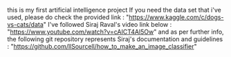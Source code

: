 this is my first artificial intelligence project 
If you need the data set that i've used, please do check the provided link :
"https://www.kaggle.com/c/dogs-vs-cats/data"
I've followed Siraj Raval's video link below : 
"https://www.youtube.com/watch?v=cAICT4Al5Ow"
and as per further info, the following git repository represents Siraj's documentation and guidelines :
"https://github.com/llSourcell/how_to_make_an_image_classifier"
